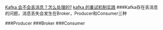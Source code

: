 [Kafka 会不会丢消息？怎么处理的?](https://mp.weixin.qq.com/s/VOM7b7SoUm9Yp3EgV5OgtQ)
[kafka 的重试机制实践](https://mp.weixin.qq.com/s/1csuekMj5e0eqbaj22VHvg)
###Kafka存在丢消息的问题，消息丢失会发生在Broker，Producer和Consumer三种

###Producer
###Broker
###Consumer






